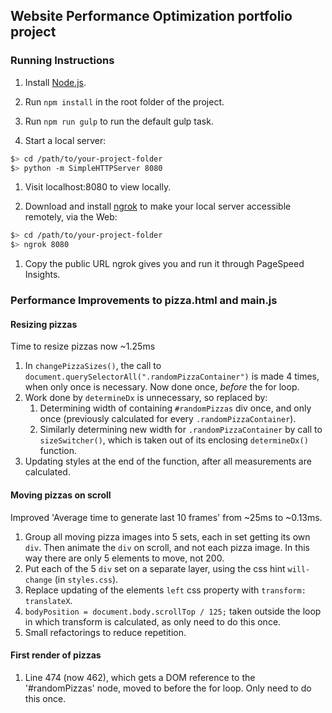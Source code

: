 ## Website Performance Optimization portfolio project

### Running Instructions

1. Install [Node.js](https://nodejs.org/).

1. Run `npm install` in the root folder of the project.

1. Run `npm run gulp` to run the default gulp task.

1. Start a local server:

  ```bash
  $> cd /path/to/your-project-folder
  $> python -m SimpleHTTPServer 8080
  ```

1. Visit localhost:8080 to view locally.

1. Download and install [ngrok](https://ngrok.com/) to make your local server 
accessible remotely, via the Web:

  ``` bash
  $> cd /path/to/your-project-folder
  $> ngrok 8080
  ```

1. Copy the public URL ngrok gives you and run it through PageSpeed Insights.


### Performance Improvements to pizza.html and main.js

#### Resizing pizzas

Time to resize pizzas now ~1.25ms

1.  In `changePizzaSizes()`, the call to 
    `document.querySelectorAll(".randomPizzaContainer")` is made 4 times, 
    when only once is necessary. Now done once, _before_ the for loop.
2.  Work done by `determineDx` is unnecessary, so replaced by:
    1.  Determining width of containing `#randomPizzas` div once, and only 
        once (previously calculated for every `.randomPizzaContainer`).
    2.  Similarly determining new width for `.randomPizzaContainer` by call
        to `sizeSwitcher()`, which is taken out of its enclosing 
        `determineDx()` function.
3.  Updating styles at the end of the function, after all measurements are
    calculated.

#### Moving pizzas on scroll

Improved 'Average time to generate last 10 frames' from ~25ms to ~0.13ms.

1.  Group all moving pizza images into 5 sets, each in set getting its own 
    `div`. Then animate the `div` on scroll, and not each pizza image. In 
    this way there are only 5 elements to move, not 200.
2.  Put each of the 5 `div` set on a separate layer, using the css hint
    `will-change` (in `styles.css`).
3.  Replace updating of the elements `left` css property with 
    `transform: translateX`.
4.  `bodyPosition = document.body.scrollTop / 125;` taken outside the loop 
    in which transform is calculated, as only need to do this once.
5.  Small refactorings to reduce repetition.
  
#### First render of pizzas

1.  Line 474 (now 462), which gets a DOM reference to the '#randomPizzas' node,
    moved to before the for loop. Only need to do this once.
    
